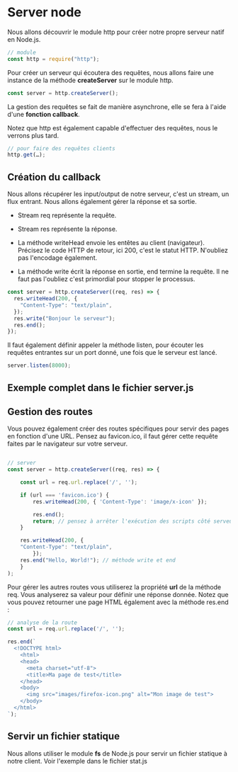 # Server node

Nous allons découvrir le module http pour créer notre propre serveur natif en Node.js.

```js
// module
const http = require("http");
```

Pour créer un serveur qui écoutera des requêtes, nous allons faire une instance de la méthode **createServer** sur le module http.

```js
const server = http.createServer();
```

La gestion des requêtes se fait de manière asynchrone, elle se fera à l'aide d'une **fonction callback**.

Notez que http est également capable d'effectuer des requêtes, nous le verrons plus tard.

```js
// pour faire des requêtes clients
http.get(…);
```

## Création du callback

Nous allons récupérer les input/output de notre serveur, c'est un stream, un flux entrant. Nous allons également gérer la réponse et sa sortie.

- Stream req représente la requête.

- Stream res représente la réponse.

- La méthode writeHead envoie les entêtes au client (navigateur). Précisez le code HTTP de retour, ici 200, c'est le statut HTTP. N'oubliez pas l'encodage également.

- La méthode write écrit la réponse en sortie, end termine la requête. Il ne faut pas l'oubliez c'est primordial pour stopper le processus. 

```js
const server = http.createServer((req, res) => {
  res.writeHead(200, {
    "Content-Type": "text/plain",
  });
  res.write("Bonjour le serveur");
  res.end();
});
```

Il faut également définir appeler la méthode listen, pour écouter les requêtes entrantes sur un port donné, une fois que le serveur est lancé.

```js
server.listen(8000);
```

## Exemple complet dans le fichier server.js


## Gestion des routes 

Vous pouvez également créer des routes spécifiques pour servir des pages en fonction d'une URL. Pensez au favicon.ico, il faut gérer cette requête faites par le navigateur sur votre serveur.

```js

// server 
const server = http.createServer((req, res) => {

    const url = req.url.replace('/', '');

    if (url === 'favicon.ico') {
        res.writeHead(200, { 'Content-Type': 'image/x-icon' });

        res.end();
        return; // pensez à arrêter l'exécution des scripts côté serveur une fois la réponse envoyée.
    }

    res.writeHead(200, {
    "Content-Type": "text/plain",
        });
    res.end("Hello, World!"); // méthode write et end 
    }
);

```

Pour gérer les autres routes vous utiliserez la propriété **url** de la méthode req. Vous analyserez sa valeur pour définir une réponse donnée. Notez que vous pouvez retourner une page HTML également avec la méthode res.end :

```js
// analyse de la route
const url = req.url.replace('/', '');

res.end(`
  <!DOCTYPE html>
    <html>
    <head>
      <meta charset="utf-8">
      <title>Ma page de test</title>
    </head>
    <body>
      <img src="images/firefox-icon.png" alt="Mon image de test">
    </body>
  </html>
`);

```

## Servir un fichier statique

Nous allons utiliser le module **fs** de Node.js pour servir un fichier statique à notre client. 
Voir l'exemple dans le fichier stat.js



